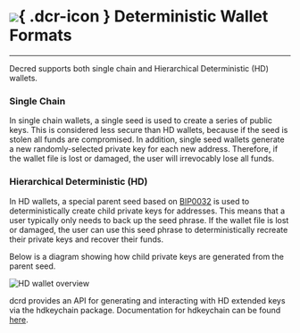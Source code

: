 # ![](../../img/dcr-icons/Wallet.svg){ .dcr-icon } Deterministic Wallet Formats

---

Decred supports both single chain and Hierarchical Deterministic (HD) wallets.

### Single Chain

In single chain wallets, a single seed is used to create a series of public keys. This is considered less secure than HD wallets, because if the seed is stolen all funds are compromised. In addition, single seed wallets generate a new randomly-selected private key for each new address. Therefore, if the wallet file is lost or damaged, the user will irrevocably lose all funds.

### Hierarchical Deterministic (HD) 

In HD wallets, a special parent seed based on [BIP0032](https://en.bitcoin.it/wiki/BIP_0032) is used to deterministically create child private keys for addresses. This means that a user typically only needs to back up the seed phrase. If the wallet file is lost or damaged, the user can use this seed phrase to deterministically recreate their private keys and recover their funds. 

Below is a diagram showing how child private keys are generated from the parent seed. 

![HD wallet overview](/img/hd-overview.svg)

dcrd provides an API for generating and interacting with HD extended keys via the hdkeychain package. Documentation for hdkeychain can be found [here](https://github.com/decred/dcrd/blob/3e2208f8c1d123841919221734ec463ef3ece544/hdkeychain/README.md).

